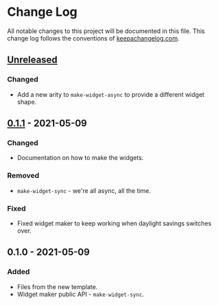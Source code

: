 # Change Log
All notable changes to this project will be documented in this file. This change log follows the conventions of [keepachangelog.com](http://keepachangelog.com/).

## [Unreleased]
### Changed
- Add a new arity to `make-widget-async` to provide a different widget shape.

## [0.1.1] - 2021-05-09
### Changed
- Documentation on how to make the widgets.

### Removed
- `make-widget-sync` - we're all async, all the time.

### Fixed
- Fixed widget maker to keep working when daylight savings switches over.

## 0.1.0 - 2021-05-09
### Added
- Files from the new template.
- Widget maker public API - `make-widget-sync`.

[Unreleased]: https://github.com/your-name/cosmos-db-jepsen/compare/0.1.1...HEAD
[0.1.1]: https://github.com/your-name/cosmos-db-jepsen/compare/0.1.0...0.1.1
